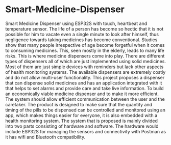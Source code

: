 # Smart-Medicine-Dispenser
Smart Medicine Dispenser using ESP32S with touch, heartbeat and temperature sensor. 
The life of a person has become so hectic that it is not possible for him to vacate even a single minute to look after himself, thus negligence towards taking medicines has become conventional. Studies show that many people irrespective of age become forgetful when it comes to consuming medicines. This, seen mostly in the elderly, leads to many life risks. This is where medicine dispensers come into play. There are different types of dispensers all of which are just implemented using solid medicines. Most of them are just simple devices with reminders but lack other aspects of health monitoring systems. The available dispensers are extremely costly and do not allow multi-user functionality.
This project proposes a dispenser that can dispense solid medicines and has an application integrated with it that helps to set alarms and provide care and take live information. To build an economically viable medicine dispenser and to make it more efficient. The system should allow efficient communication between the user and the caretaker. The product is designed to make sure that the quantity and timing of the pills to be dispensed can be controlled and monitored using an app, which makes things easier for everyone, it is also embedded with a health monitoring system.
The system that is proposed is mainly divided into two parts consisting of hardware and software. The hardware would include ESP32S for managing the sensors and connectivity with Postman as it has wifi and Bluetooth compatibility.
